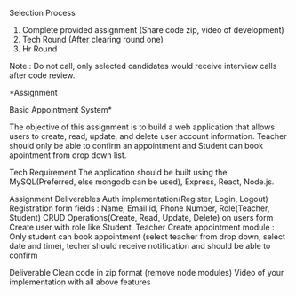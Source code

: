 Selection Process

1. Complete provided assignment (Share code zip, video of development)
2. Tech Round (After clearing round one)
3. Hr Round

Note : Do not call, only selected candidates would receive interview calls after code review.

*Assignment 

Basic Appointment System* 

The objective of this assignment is to build a web application that allows users to create, read, update, and delete user account information. 
Teacher should only be able to confirm an appointment and Student can book apointment from drop down list.

Tech Requirement
The application should be built using the MySQL(Preferred, else mongodb can be used), Express, React, Node.js. 

Assignment Deliverables
Auth implementation(Register, Login, Logout)
Registration form fields : Name, Email id, Phone Number, Role(Teacher, Student)
CRUD Operations(Create, Read, Update, Delete) on users form
Create user with role like Student, Teacher
Create appointment module : Only student can book appointment (select teacher from drop down, select date and time), techer should receive notification and should be able to confirm

Deliverable
Clean code in zip format (remove node modules)
Video of your implementation with all above features
 